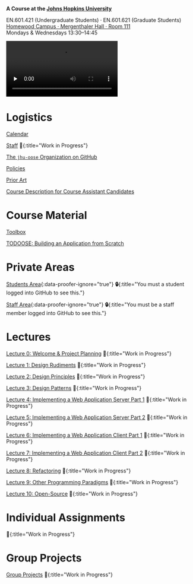 **A Course at the [Johns Hopkins University](https://www.jhu.edu)**

EN.601.421 (Undergraduate Students) · EN.601.621 (Graduate Students)  
[Homewood Campus · Mergenthaler Hall · Room 111](https://www.jhu.edu/maps-directions/campus-map/)  
Mondays & Wednesdays 13:30–14:45

<video src="https://archive.org/download/jhu-oose/welcome-to-oose.mp4" controls preload="none"></video>

# Logistics

[Calendar](/calendar)

[Staff](/staff) **🚧**{:title="Work in Progress"}

[The `jhu-oose` Organization on GitHub](https://github.com/jhu-oose)

[Policies](/policies)

[Prior Art](/prior-art)

[Course Description for Course Assistant Candidates](/course-description-for-course-assistant-candidates)

# Course Material

[Toolbox](/toolbox)

[TODOOSE: Building an Application from Scratch](/todoose)

# Private Areas

[Students Area](https://github.com/jhu-oose/2019-students){:data-proofer-ignore="true"} **🔒**{:title="You must a student logged into GitHub to see this."}

[Staff Area](https://github.com/jhu-oose/2019-staff){:data-proofer-ignore="true"} **🔒**{:title="You must be a staff member logged into GitHub to see this."}

# Lectures

[Lecture 0: Welcome & Project Planning](/lecture-0) **🚧**{:title="Work in Progress"}

[Lecture 1: Design Rudiments](/lecture-1) **🚧**{:title="Work in Progress"}

[Lecture 2: Design Principles](/lecture-2) **🚧**{:title="Work in Progress"}

[Lecture 3: Design Patterns](/lecture-3) **🚧**{:title="Work in Progress"}

[Lecture 4: Implementing a Web Application Server Part 1](/lecture-4) **🚧**{:title="Work in Progress"}

[Lecture 5: Implementing a Web Application Server Part 2](/lecture-5) **🚧**{:title="Work in Progress"}

[Lecture 6: Implementing a Web Application Client Part 1](/lecture-6) **🚧**{:title="Work in Progress"}

[Lecture 7: Implementing a Web Application Client Part 2](/lecture-7) **🚧**{:title="Work in Progress"}

[Lecture 8: Refactoring](/lecture-8) **🚧**{:title="Work in Progress"}

[Lecture 9: Other Programming Paradigms](/lecture-9) **🚧**{:title="Work in Progress"}

[Lecture 10: Open-Source](/lecture-10) **🚧**{:title="Work in Progress"}

# Individual Assignments

**🚧**{:title="Work in Progress"}

# Group Projects

[Group Projects](/group-projects) **🚧**{:title="Work in Progress"}
